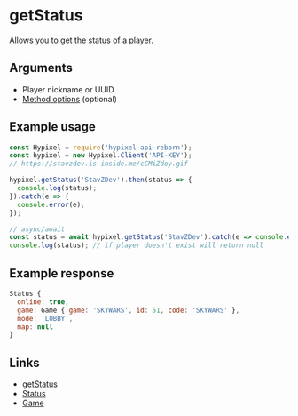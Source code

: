 # getStatus
Allows you to get the status of a player.
## Arguments
- Player nickname or UUID
- [Method options](https://hypixel.stavzdev.me/#/docs/main/master/typedef/MethodOptions) (optional)

## Example usage
```js
const Hypixel = require('hypixel-api-reborn');
const hypixel = new Hypixel.Client('API-KEY');
// https://stavzdev.is-inside.me/cCMiZdoy.gif

hypixel.getStatus('StavZDev').then(status => {
  console.log(status);
}).catch(e => {
  console.error(e);
});

// async/await
const status = await hypixel.getStatus('StavZDev').catch(e => console.error(e));
console.log(status); // if player doesn't exist will return null 
```
## Example response
```js
Status {
  online: true,
  game: Game { game: 'SKYWARS', id: 51, code: 'SKYWARS' },
  mode: 'LOBBY',
  map: null
}
```
## Links
- [getStatus](https://hypixel.stavzdev.me/#/docs/main/master/class/Client?scrollTo=getStatus)
- [Status](https://hypixel.stavzdev.me/#/docs/main/master/class/Status)
- [Game](https://hypixel.stavzdev.me/#/docs/main/master/class/Game)